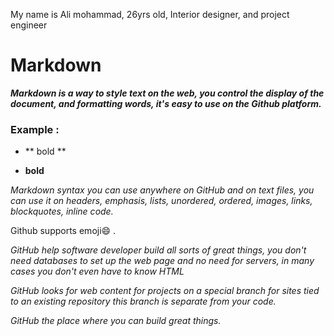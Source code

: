 My name is Ali mohammad, 26yrs old, Interior designer, and project engineer



# **Markdown**
***Markdown is a way to style text on the web, you control the display of the document, and formatting words, it's easy to use on the Github platform.***

### Example : 

- ** bold **

- **bold**

*Markdown syntax you can use anywhere on GitHub and on text files, you can use it on headers, emphasis, lists, unordered, ordered, images, links, blockquotes, inline code.*

Github supports emoji:smile: .

*GitHub help software developer build all sorts of great things, you don't need databases to set up the web page and no need for servers, in many cases you don't even have to know HTML*

*GitHub looks for web content for projects on a special branch for sites tied to an existing repository this branch is separate from your code.*

*GitHub the place where you can build great things.*

 
